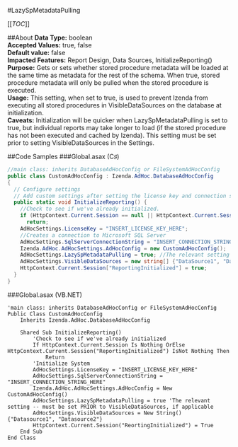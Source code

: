 #LazySpMetadataPulling

[[_TOC_]]

##About
**Data Type:** boolean  
**Accepted Values:** true, false   
**Default value:** false  
**Impacted Features:** Report Design, Data Sources, InitializeReporting()  
**Purpose:** Gets or sets whether stored procedure metadata will be loaded at the same time as metadata for the rest of the schema. When true, stored procedure metadata will only be pulled when the stored procedure is executed.  
**Usage:** This setting, when set to true, is used to prevent Izenda from executing all stored procedures in VisibleDataSources on the database at initialization.  
**Caveats:** Initialization will be quicker when LazySpMetadataPulling is set to true, but individual reports may take longer to load (if the stored procedure has not been executed and cached by Izenda). This setting must be set prior to setting VisibleDataSources in the Settings.

##Code Samples
###Global.asax (C♯)

```csharp
//main class: inherits DatabaseAdHocConfig or FileSystemAdHocConfig
public class CustomAdHocConfig : Izenda.AdHoc.DatabaseAdHocConfig
{
  // Configure settings
  // Add custom settings after setting the license key and connection string by overriding the ConfigureSettings() method
  public static void InitializeReporting() {
    //Check to see if we've already initialized.
    if (HttpContext.Current.Session == null || HttpContext.Current.Session["ReportingInitialized"] != null)
      return;
    AdHocSettings.LicenseKey = "INSERT_LICENSE_KEY_HERE";
    //Creates a connection to Microsoft SQL Server
    AdHocSettings.SqlServerConnectionString = "INSERT_CONNECTION_STRING_HERE";
    Izenda.AdHoc.AdHocSettings.AdHocConfig = new CustomAdHocConfig();
    AdHocSettings.LazySpMetadataPulling = true; //The relevant setting -- must be set PRIOR to VisibleDataSources, if applicable
    AdHocSettings.VisibleDataSources = new string[] {"DataSource1", "DataSource2"};
    HttpContext.Current.Session["ReportingInitialized"] = true;
  }
}
```

###Global.asax (VB.NET)

```visualbasic
'main class: inherits DatabaseAdHocConfig or FileSystemAdHocConfig
Public Class CustomAdHocConfig
    Inherits Izenda.AdHoc.DatabaseAdHocConfig

    Shared Sub InitializeReporting()
        'Check to see if we've already initialized
        If HttpContext.Current.Session Is Nothing OrElse HttpContext.Current.Session("ReportingInitialized") IsNot Nothing Then
            Return
        'Initialize System
        AdHocSettings.LicenseKey = "INSERT_LICENSE_KEY_HERE"
        AdHocSettings.SqlServerConnectionString = "INSERT_CONNECTION_STRING_HERE"
        Izenda.AdHoc.AdHocSettings.AdHocConfig = New CustomAdHocConfig()
        AdHocSettings.LazySpMetadataPulling = true 'The relevant setting -- must be set PRIOR to VisibleDataSources, if applicable
        AdHocSettings.VisibleDataSources = New String() {"Datasource1", "Datasource2"} 
        HttpContext.Current.Session("ReortingInitialized") = True
    End Sub
End Class
```